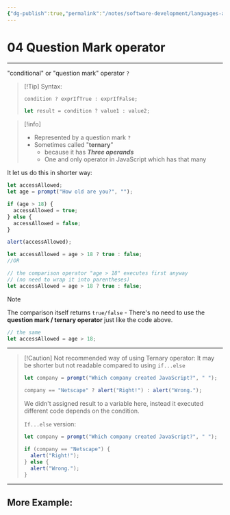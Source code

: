```yaml
---
{"dg-publish":true,"permalink":"/notes/software-development/languages-and-frameworks/web-development/front-end/javascript-vanilla/01-basics/08-conditionals/04-ternary-question-mark-operator/","tags":["programming","webdevelopment","frontend","JavaScript"],"created":"2025-07-13T15:24:55.960+08:00"}
---
```



# 04 Question Mark operator

---

"conditional" or "question mark" operator `?`

> [!Tip] Syntax:
>
> ```javascript
> condition ? exprIfTrue : exprIfFalse;
>
> let result = condition ? value1 : value2;
> ```

> [!info]
>
> - Represented by a question mark `?`
> - Sometimes called "**ternary**"
>   - because it has **_Three operands_**
>   - One and only operator in JavaScript which has that many

It let us do this in shorter way:

```javascript
let accessAllowed;
let age = prompt("How old are you?", "");

if (age > 18) {
  accessAllowed = true;
} else {
  accessAllowed = false;
}

alert(accessAllowed);
```

```javascript
let accessAllowed = age > 18 ? true : false;
//OR

// the comparison operator "age > 18" executes first anyway
// (no need to wrap it into parentheses)
let accessAllowed = age > 18 ? true : false;
```

> [!note]
> The comparison itself returns `true/false` - There's no need to use the **question mark / ternary operator** just like the code above.
>
> ```javascript
> // the same
> let accessAllowed = age > 18;
> ```

---

> [!Caution] Not recommended way of using Ternary operator:
> It may be shorter but not readable compared to using `if...else`
>
> ```javascript
> let company = prompt("Which company created JavaScript?", " ");
>
> company == "Netscape" ? alert("Right!") : alert("Wrong.");
> ```
>
> We didn't assigned result to a variable here, instead it executed different code depends on the condition.
>
> `If...else` version:
>
> ```javascript
> let company = prompt("Which company created JavaScript?", " ");
>
> if (company == "Netscape") {
>   alert("Right!");
> } else {
>   alert("Wrong.");
> }
> ```

---

## More Example:
